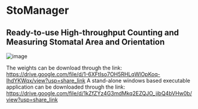 # StoManager
## Ready-to-use High-throughput Counting and Measuring Stomatal Area and Orientation

![image](https://user-images.githubusercontent.com/98176596/220231291-f069eb15-a337-4a49-a6f2-26c73aa2a8a3.png)

The weights can be download through the link: https://drive.google.com/file/d/1-6XFtIso7OH5RHLqWlOpKoq-IhdYKWqx/view?usp=share_link
A stand-alone windows based executable application can be downloaded through the link: https://drive.google.com/file/d/1kZfZYz4G3mdMkq2EZQJO_jibQ4bVHw0b/view?usp=share_link


